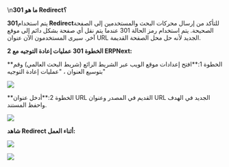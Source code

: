 \n**ما هو 301 Redirect؟**

يتم استخدام**301 Redirect**للتأكد من إرسال محركات البحث والمستخدمين إلى الصفحة الصحيحة. يتم استخدام رمز الحالة 301 عندما يتم نقل أي صفحة بشكل دائم إلى موقع آخر. سيرى المستخدمون الآن عنوان URL الجديد لأنه حل محل الصفحة القديمة.

**2 الخطوة 301 عمليات إعادة التوجيه مع ERPNext:**

**الخطوة 1:**افتح إعدادات موقع الويب عبر الشريط الرائع (شريط البحث العالمي) وقم بتوسيع العنوان ، "عمليات إعادة التوجيه"

![](https://docs.erpnext.com/files/QAoV08L.png)

**الخطوة 2:**أدخل عنوان URL القديم في المصدر وعنوان URL الجديد في الهدف واحفظ المستند.

![](https://docs.erpnext.com/files/MNpVjLa.png)

**شاهد Redirect أثناء العمل:**

![](https://docs.erpnext.com/files/7ZEMlxa.gif)

![](https://docs.erpnext.com/files/HuwFvOx.png)